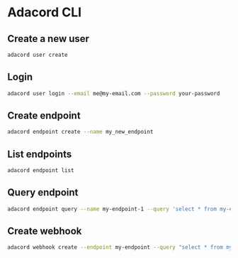 # Adacord CLI


## Create a new user

```bash
adacord user create
```

## Login

```bash
adacord user login --email me@my-email.com --password your-password
```

## Create endpoint

```bash
adacord endpoint create --name my_new_endpoint
```

## List endpoints

```bash
adacord endpoint list
```

## Query endpoint

```bash
adacord endpoint query --name my-endpoint-1 --query 'select * from my-endpoint-1'
```

## Create webhook

```bash
adacord webhook create --endpoint my-endpoint --query "select * from my-endpoint" --url https://my-url.com
```
